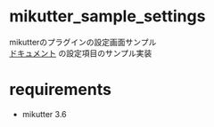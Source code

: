 # mikutter_sample_settings
mikutterのプラグインの設定画面サンプル  
[ドキュメント](https://reference.mikutter.hachune.net/basis/2018/02/10/settings.html) の設定項目のサンプル実装

# requirements
* mikutter 3.6
